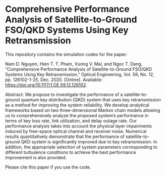 # Comprehensive Performance Analysis of Satellite-to-Ground FSO/QKD Systems Using Key Retransmission

This repository contains the simulation codes for the paper:

Nam D. Nguyen, Hien T. T. Pham, Vuong V. Mai, and Ngoc T. Dang, “Comprehensive Performance Analysis of Satellite-to-Ground FSO/QKD Systems Using Key Retransmission,” Optical Engineering, Vol. 59, No. 12, pp. 126102-1-25, Dec. 2020. [Online]. Available: https://doi.org/10.1117/1.OE.59.12.126102.

Abstract: We propose to investigate the performance of a satellite-to-ground quantum key distribution (QKD) system that uses key retransmission as a method for improving the system reliability. We develop analytical frameworks based on two three-dimensional Markov chain models allowing us to comprehensively analyze the proposed system’s performance in terms of key loss rate, link utilization, and delay outage rate. Our performance analysis takes into account the physical layer impairments induced by free-space optical channel and receiver noise. Numerical results quantitatively demonstrate that the performance of satellite-to-ground QKD system is significantly improved due to key retransmission. In addition, the appropriate selection of system parameters corresponding to different turbulence conditions to achieve the best performance improvement is also provided.
 
Please cite this paper if you use the code.
